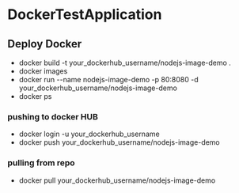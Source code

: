 # DockerTestApplication

## Deploy Docker

- docker build -t your_dockerhub_username/nodejs-image-demo .
- docker images
- docker run --name nodejs-image-demo -p 80:8080 -d your_dockerhub_username/nodejs-image-demo
- docker ps

### pushing to docker HUB

- docker login -u your_dockerhub_username
- docker push your_dockerhub_username/nodejs-image-demo

### pulling from repo

- docker pull your_dockerhub_username/nodejs-image-demo
